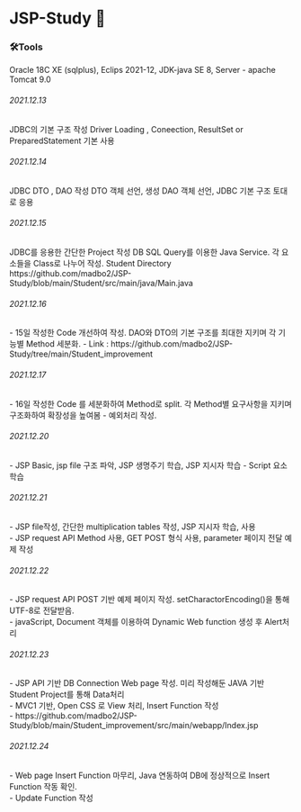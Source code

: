 <H1><B>JSP-Study 📕</b></H1>

<H3>🛠Tools<br></H3>
Oracle 18C XE (sqlplus), Eclips 2021-12, JDK-java SE 8, Server - apache Tomcat 9.0

<H6>2021.12.13<br></H6>
JDBC의 기본 구조 작성
Driver Loading , Coneection, ResultSet or PreparedStatement 기본 사용

<H6>2021.12.14<br></H6>
JDBC DTO , DAO 작성
DTO 객체 선언, 생성
DAO 객체 선언, JDBC 기본 구조 토대로 응용

<H6>2021.12.15<br></H6>
JDBC를 응용한 간단한 Project 작성
DB SQL Query를 이용한 Java Service.
각 요소들을 Class로 나누어 작성.
Student Directory https://github.com/madbo2/JSP-Study/blob/main/Student/src/main/java/Main.java

<H6>2021.12.16<br></H6>
- 15일 작성한 Code 개선하여 작성. DAO와 DTO의 기본 구조를 최대한 지키며 각 기능별 Method 세분화.
- Link : https://github.com/madbo2/JSP-Study/tree/main/Student_improvement

<H6>2021.12.17<br></H6>
 - 16일 작성한 Code 를 세분화하여 Method로 split. 각 Method별 요구사항을 지키며 구조화하여 확장성을 높여봄
 - 예외처리 작성.

<H6>2021.12.20<br></H6>
 - JSP Basic, jsp file 구조 파악, JSP 생명주기 학습, JSP 지시자 학습
 - Script 요소 학습

<H6>2021.12.21<br></H6>
 - JSP file작성, 간단한 multiplication tables 작성, JSP 지시자 학습, 사용 <br>
 - JSP request API Method 사용, GET POST 형식 사용, parameter 페이지 전달 예제 작성

<H6>2021.12.22<br></H6>
 - JSP request API POST 기반 예제 페이지 작성. setCharactorEncoding()을 통해 UTF-8로 전달받음. <br>
 - javaScript, Document 객체를 이용하여 Dynamic Web function 생성 후 Alert처리

<H6>2021.12.23<br></H6>
 - JSP API 기반 DB Connection Web page 작성. 미리 작성해둔 JAVA 기반 Student Project를 통해 Data처리<br>
 - MVC1 기반, Open CSS 로 View 처리, Insert Function 작성<br>
 - https://github.com/madbo2/JSP-Study/blob/main/Student_improvement/src/main/webapp/Index.jsp
 
<H6>2021.12.24<br></H6>
 - Web page Insert Function 마무리, Java 연동하여 DB에 정상적으로 Insert Function 작동 확인.<br>
 - Update Function 작성
